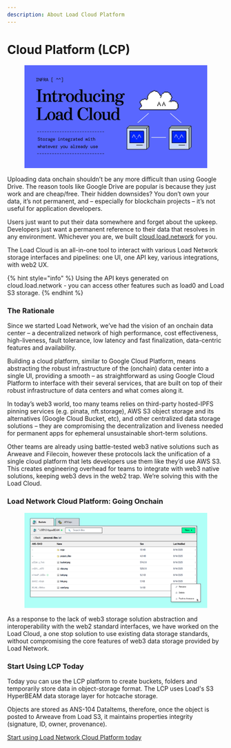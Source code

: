 ```yaml
---
description: About Load Cloud Platform
---
```


# Cloud Platform (LCP)

<figure><img src="../.gitbook/assets/image (31).png" alt=""><figcaption></figcaption></figure>

Uploading data onchain shouldn’t be any more difficult than using Google Drive. The reason tools like Google Drive are popular is because they just work and are cheap/free. Their hidden downsides? You don’t own your data, it’s not permanent, and – especially for blockchain projects – it’s not useful for application developers.

Users just want to put their data somewhere and forget about the upkeep. Developers just want a permanent reference to their data that resolves in any environment. Whichever you are, we built [cloud.load.network](http://cloud.load.network/) for you.

The Load Cloud is an all-in-one tool to interact with various Load Network storage interfaces and pipelines: one UI, one API key, various integrations, with web2 UX.

{% hint style="info" %}
Using the API keys generated on cloud.load.network - you can access other features such as load0 and Load S3 storage.
{% endhint %}

### The Rationale

Since we started Load Network, we’ve had the vision of an onchain data center – a decentralized network of high performance, cost effectiveness, high-liveness, fault tolerance, low latency and fast finalization, data-centric features and availability.

Building a cloud platform, similar to Google Cloud Platform, means abstracting the robust infrastructure of the (onchain) data center into a single UI, providing a smooth – as straightforward as using Google Cloud Platform to interface with their several services, that are built on top of their robust infrastructure of data centers and what comes along it.

In today’s web3 world, too many teams relies on third-party hosted-IPFS pinning services (e.g. pinata, nft.storage), AWS S3 object storage and its alternatives (Google Cloud Bucket, etc), and other centralized data storage solutions – they are compromising the decentralization and liveness needed for permanent apps for ephemeral unsustainable short-term solutions.

Other teams are already using battle-tested web3 native solutions such as Arweave and Filecoin, however these protocols lack the unification of a single cloud platform that lets developers use them like they’d use AWS S3. This creates engineering overhead for teams to integrate with web3 native solutions, keeping web3 devs in the web2 trap. We’re solving this with the Load Cloud.

### Load Network Cloud Platform: Going Onchain

<figure><img src="../.gitbook/assets/image (1) (1) (1).png" alt=""><figcaption></figcaption></figure>

As a response to the lack of web3 storage solution abstraction and interoperability with the web2 standard interfaces, we have worked on the Load Cloud, a one stop solution to use existing data storage standards, without compromising the core features of web3 data storage provided by Load Network.

### Start Using LCP Today

Today you can use the LCP platform to create buckets, folders and temporarily store data in object-storage format. The LCP uses Load's S3 HyperBEAM data storage layer for hotcache storage.

Objects are stored as ANS-104 DataItems, therefore, once the object is posted to Arweave from Load S3, it maintains properties integrity (signature, ID, owner, provenance).

[Start using Load Network Cloud Platform today](https://cloud.load.network)
